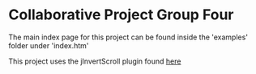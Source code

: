 <h1>Collaborative Project Group Four</h1>

The main index page for this project can be found inside the 'examples' folder under 'index.htm'

This project uses the jInvertScroll plugin found <a targer="__blank" href="https://github.com/pixxelfactory/jInvertScroll">here</a> 
